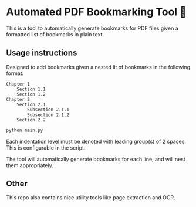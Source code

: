 # Automated PDF Bookmarking Tool 🔖

This is a tool to automatically generate bookmarks for PDF files given a formatted list of bookmarks in plain text.

## Usage instructions

Designed to add bookmarks given a nested lit of bookmarks in the following format:

```text
Chapter 1
    Section 1.1
    Section 1.2
Chapter 2
    Section 2.1
        Subsection 2.1.1
        Subsection 2.1.2
    Section 2.2
```

```bash
python main.py
```

Each indentation level must be denoted with leading group(s) of 2 spaces. This is configurable in the script.

The tool will automatically generate bookmarks for each line, and will nest them appropriately.

## Other

This repo also contains nice utility tools like page extraction and OCR.
